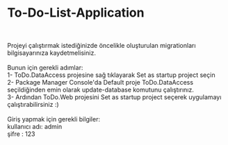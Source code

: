 <h1> To-Do-List-Application </h1>
</br>

Projeyi çalıştırmak istediğinizde öncelikle oluşturulan migrationları bilgisayarınıza kaydetmelisiniz.
</br>
</br>
Bunun için gerekli adımlar:
</br>
1- ToDo.DataAccess projesine sağ tıklayarak Set as startup project seçin </br>
2- Package Manager Console'da Default proje ToDo.DataAccess seçildiğinden emin olarak update-database komutunu çalıştırınız.
</br>
3- Ardından ToDo.Web projesini Set as startup project seçerek uygulamayı çalıştırabilirsiniz :)
</br>
</br>
Giriş yapmak için gerekli bilgiler:
</br>
kullanıcı adı: admin
</br>
şifre : 123
